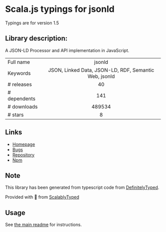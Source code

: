 
# Scala.js typings for jsonld

Typings are for version 1.5

## Library description:
A JSON-LD Processor and API implementation in JavaScript.

|                    |                 |
| ------------------ | :-------------: |
| Full name          | jsonld |
| Keywords           | JSON, Linked Data, JSON-LD, RDF, Semantic Web, jsonld |
| # releases         | 40 |
| # dependents       | 141 |
| # downloads        | 489534 |
| # stars            | 8 |

## Links
- [Homepage](https://github.com/digitalbazaar/jsonld.js)
- [Bugs](https://github.com/digitalbazaar/jsonld.js/issues)
- [Repository](https://github.com/digitalbazaar/jsonld.js)
- [Npm](https://www.npmjs.com/package/jsonld)
    


## Note
This library has been generated from typescript code from [DefinitelyTyped](https://definitelytyped.org).

Provided with :purple_heart: from [ScalablyTyped](https://github.com/oyvindberg/ScalablyTyped)

## Usage
See [the main readme](../../readme.md) for instructions.


